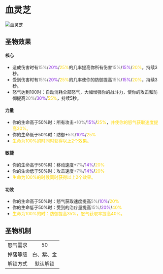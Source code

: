 # 血灵芝

![血灵芝](血灵芝.png)

## 圣物效果

#### **核心**

- 造成伤害时有<font color=gray>15%</font>/<font color=BlueViolet>20%</font>/<font color=gold>25%</font>的几率提高你所有伤害<font color=gray>15%</font>/<font color=BlueViolet>15%</font>/<font color=gold>20%</font>，持续3秒。
- 受到伤害时有<font color=gray>15%</font>/<font color=BlueViolet>20%</font>/<font color=gold>25%</font>的几率使你的防御提高<font color=gray>15%</font>/<font color=BlueViolet>15%</font>/<font color=gold>20%</font>，持续3秒。
- 怒气达到100时：自动消耗全部怒气，大幅增强你的战斗力，使你的攻击和防御提高<font color=gray>20%</font>/<font color=BlueViolet>30%</font>/<font color=gold>55%</font>，持续5秒。

#### **力量** 

- 你的生命高于50%时：所有攻击+<font color=gray>10%</font>/<font color=BlueViolet>15%</font>/<font color=gold>25%</font>，<font color=gold>并使你的怒气获取速度提高30%。</font>
- 你的生命低于50%时：防御+<font color=gray>5%</font>/<font color=BlueViolet>10%</font>/<font color=gold>25%</font>
- <font color=gold>生命为100%的时同时获得以上2个效果。</font>

#### **敏捷**

- 你的生命高于50%时：移动速度+<font color=gray>7%</font>/<font color=BlueViolet>14%</font>/<font color=gold>20%</font>
- 你的生命低于50%时：攻击速度+<font color=gray>7%</font>/<font color=BlueViolet>14%</font>/<font color=gold>20%</font>
- <font color=gold>生命为100%的时候同时获得以上2个效果。</font>

#### **功效**

- 你的生命高于50%时：怒气获取速度提高<font color=gray>5%</font>/<font color=BlueViolet>10%</font>/<font color=gold>20%</font>
- 你的生命低于50%时：受到的治疗量提高<font color=gray>15%</font>/<font color=BlueViolet>20%</font>/<font color=gold>40%</font>
- <font color=gold>生命为100%的时：防御提高35%，怒气获取率提高40%。</font>


## 圣物机制

|||
| :----: | :----: |
|怒气需求|50|
|掉落等级|白、紫、金|
|解锁方式|默认解锁|

